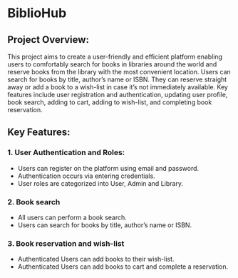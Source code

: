 # BiblioHub
## Project Overview:
This project aims to create a user-friendly and efficient platform enabling users to comfortably search for books in libraries around the world and reserve books from the library with the most convenient location.
Users can search for books by title, author’s name or ISBN. They can reserve straight away or add a book to a wish-list in case it’s not immediately available.
Key features include user registration and authentication, updating user profile, book search, adding to cart, adding to wish-list, and completing book reservation.
## Key Features:
### 1. User Authentication and Roles:
  - Users can register on the platform using email and password.
  - Authentication occurs via entering credentials.
  - User roles are categorized into User, Admin and Library.
### 2. Book search
- All users can perform a book search.
- Users can search for books by title, author’s name or ISBN.
### 3. Book reservation and wish-list
- Authenticated Users can add books to their wish-list.
- Authenticated Users can add books to cart and complete a reservation.
